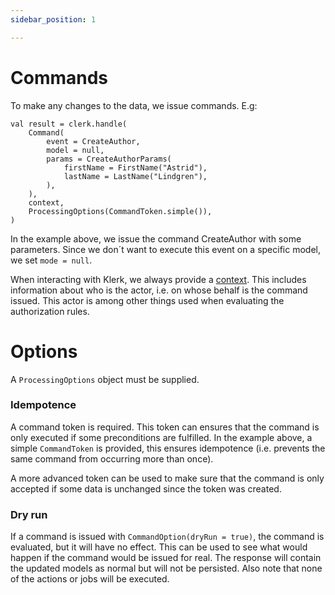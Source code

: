 ```yaml
---
sidebar_position: 1

---
```


# Commands

To make any changes to the data, we issue commands. E.g:

```
val result = clerk.handle(
    Command(
        event = CreateAuthor,
        model = null,
        params = CreateAuthorParams(
            firstName = FirstName("Astrid"),
            lastName = LastName("Lindgren"),
        ),
    ),
    context,
    ProcessingOptions(CommandToken.simple()),
)
```

In the example above, we issue the command CreateAuthor with some parameters. 
Since we don´t want to execute this event on a specific model, we set `mode = null`.

When interacting with Klerk, we always provide a [context](/docs/building-config/context). This includes information about who is the actor, i.e. 
on whose behalf is the command issued. This actor is among other things used when evaluating the authorization rules.

# Options

A `ProcessingOptions` object must be supplied. 

### Idempotence

A command token is required. This token can ensures that the command is only executed if some
preconditions are fulfilled. In the example above, a simple `CommandToken` is provided, this 
ensures idempotence (i.e. prevents the same command from occurring more than once).

A more advanced token can be used to make sure that the command is only accepted if some data
is unchanged since the token was created.

### Dry run

If a command is issued with `CommandOption(dryRun = true)`, the command is evaluated, but it will have no effect. This 
can be used to see what would happen if the command would be issued for real. The response will contain the updated
models as normal but will not be persisted. Also note that none of the actions or jobs will be executed.
